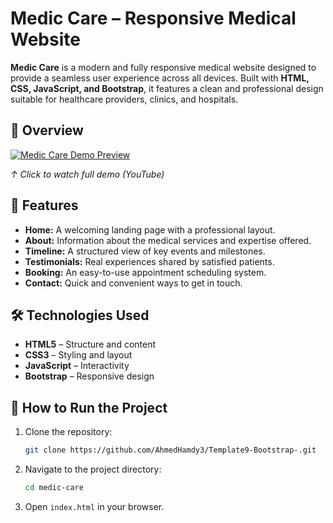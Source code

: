 # Medic Care – Responsive Medical Website  
  
**Medic Care** is a modern and fully responsive medical website designed to provide a seamless user experience across all devices. Built with **HTML, CSS, JavaScript, and Bootstrap**, it features a clean and professional design suitable for healthcare providers, clinics, and hospitals.  

## 🌟 Overview  
[![Medic Care Demo Preview](https://github.com/AhmedHamdy3/Template9-Bootstrap-/blob/main/Demo.gif)](https://youtu.be/_IvnvzmWnzo)

*↑ Click to watch full demo (YouTube)*  

## 🎯 Features  
- **Home:** A welcoming landing page with a professional layout.  
- **About:** Information about the medical services and expertise offered.  
- **Timeline:** A structured view of key events and milestones.  
- **Testimonials:** Real experiences shared by satisfied patients.  
- **Booking:** An easy-to-use appointment scheduling system.  
- **Contact:** Quick and convenient ways to get in touch.  

## 🛠️ Technologies Used  
- **HTML5** – Structure and content  
- **CSS3** – Styling and layout  
- **JavaScript** – Interactivity  
- **Bootstrap** – Responsive design  

## 🚀 How to Run the Project  
1. Clone the repository:  
   ```bash
   git clone https://github.com/AhmedHamdy3/Template9-Bootstrap-.git
   ```  
2. Navigate to the project directory:  
   ```bash
   cd medic-care
   ```  
3. Open `index.html` in your browser.  
